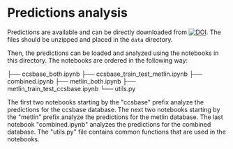 # Predictions analysis

Predictions are available and can be directly downloaded from [![DOI](https://zenodo.org/badge/DOI/10.5281/zenodo.11199061.svg)](https://doi.org/10.5281/zenodo.11199061). The files should be unzipped and placed in the `data` directory.

Then, the predictions can be loaded and analyzed using the notebooks in this directory. The notebooks are ordered in the following way:

├── ccsbase_both.ipynb
├── ccsbase_train_test_metlin.ipynb
├── combined.ipynb
├── metlin_both.ipynb
├── metlin_train_test_ccsbase.ipynb
└── utils.py

The first two notebooks starting by the "ccsbase" prefix analyze the predictions for the ccsbase database. The next two notebooks starting by the "metlin" prefix analyze the predictions for the metlin database. The last notebook "combined.ipynb" analyzes the predictions for the combined database. The "utils.py" file contains common functions that are used in the notebooks.